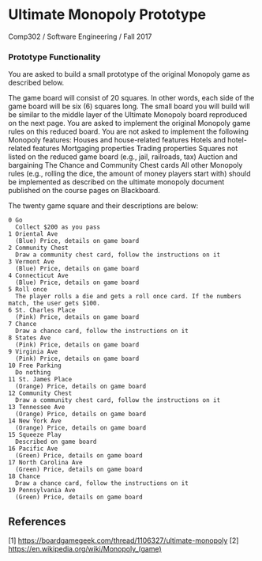 # Ultimate Monopoly Prototype

Comp302 / Software Engineering / Fall 2017

### Prototype Functionality
You are asked to build a small prototype of the original Monopoly game as described below.

The game board will consist of 20 squares. In other words, each side of the game board will be six (6) squares long. The small board you will build will be similar to the middle layer of the Ultimate Monopoly board reproduced on the next page. You are asked to implement the original Monopoly game rules on this reduced board. 
  You are not asked to implement the following Monopoly features:
    Houses and house-related features
    Hotels and hotel-related features
    Mortgaging properties
    Trading properties
    Squares not listed on the reduced game board (e.g., jail, railroads, tax)
    Auction and bargaining
    The Chance and Community Chest cards
    All other Monopoly rules (e.g., rolling the dice, the amount of money players start with) should be implemented as described on the     ultimate monopoly document published on the course pages on Blackboard.
 
The twenty game square and their descriptions are below:
```
0 Go 
  Collect $200 as you pass
1 Oriental Ave
  (Blue) Price, details on game board
2 Community Chest
  Draw a community chest card, follow the instructions on it
3 Vermont Ave
  (Blue) Price, details on game board
4 Connecticut Ave
  (Blue) Price, details on game board
5 Roll once
  The player rolls a die and gets a roll once card. If the numbers match, the user gets $100.
6 St. Charles Place
  (Pink) Price, details on game board
7 Chance
  Draw a chance card, follow the instructions on it
8 States Ave
  (Pink) Price, details on game board
9 Virginia Ave
  (Pink) Price, details on game board
10 Free Parking
  Do nothing
11 St. James Place
  (Orange) Price, details on game board
12 Community Chest
  Draw a community chest card, follow the instructions on it
13 Tennessee Ave
  (Orange) Price, details on game board
14 New York Ave
  (Orange) Price, details on game board
15 Squeeze Play
  Described on game board
16 Pacific Ave
  (Green) Price, details on game board
17 North Carolina Ave
  (Green) Price, details on game board
18 Chance
  Draw a chance card, follow the instructions on it
19 Pennsylvania Ave
  (Green) Price, details on game board
```
## References
[1] https://boardgamegeek.com/thread/1106327/ultimate-monopoly
[2] https://en.wikipedia.org/wiki/Monopoly_(game)
